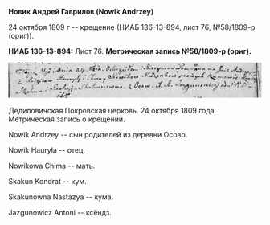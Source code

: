 **Новик Андрей Гаврилов (Nowik Andrzey)**

24 октября 1809 г -- крещение (НИАБ 136-13-894, лист 76, №58/1809-р
(ориг)).

**НИАБ 136-13-894:** Лист 76. **Метрическая запись №58/1809-р (ориг).**

![](./media/15be3dae1c56bdfc3d9649871b62acb4fdaeb171.png)

Дедиловичская Покровская церковь. 24 октября 1809 года. Метрическая
запись о крещении.

Nowik Andrzey -- сын родителей из деревни Осовo.

Nowik Hauryła -- отец.

Nowikowa Chima -- мать.

Skakun Kondrat -- кум.

Skakunowna Nastazya -- кума.

Jazgunowicz Antoni -- ксёндз.
